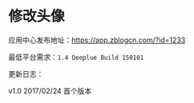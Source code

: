 # 修改头像

应用中心发布地址：https://app.zblogcn.com/?id=1233

最低平台需求：`1.4 Deeplue Build 150101`

更新日志：

v1.0 2017/02/24 首个版本
